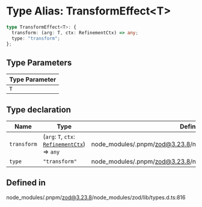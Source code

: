 # Type Alias: TransformEffect\<T\>

```ts
type TransformEffect<T>: {
  transform: (arg: T, ctx: RefinementCtx) => any;
  type: "transform";
};
```

## Type Parameters

| Type Parameter |
| ------ |
| `T` |

## Type declaration

| Name | Type | Defined in |
| ------ | ------ | ------ |
| `transform` | (`arg`: `T`, `ctx`: [`RefinementCtx`](../interfaces/RefinementCtx.md)) => `any` | node\_modules/.pnpm/zod@3.23.8/node\_modules/zod/lib/types.d.ts:818 |
| `type` | `"transform"` | node\_modules/.pnpm/zod@3.23.8/node\_modules/zod/lib/types.d.ts:817 |

## Defined in

node\_modules/.pnpm/zod@3.23.8/node\_modules/zod/lib/types.d.ts:816
